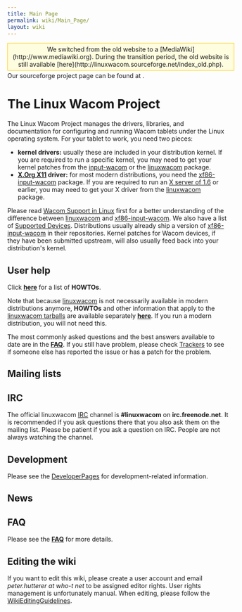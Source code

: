 ```yaml
---
title: Main Page
permalink: wiki/Main_Page/
layout: wiki
---
```


<div style="padding:5px; border:1px solid #ffcc00; text-align:center; background:#FFFDDF; width:100%; margin-bottom:.2em;">
We switched from the old website to a
[MediaWiki](http://www.mediawiki.org). During the transition period, the
old website is still available
[here](http://linuxwacom.sourceforge.net/index_old.php).

</div>
Our sourceforge project page can be found at
<https://sourceforge.net/projects/linuxwacom>.

The Linux Wacom Project
=======================

The Linux Wacom Project manages the drivers, libraries, and
documentation for configuring and running Wacom tablets under the Linux
operating system. For your tablet to work, you need two pieces:

-   **kernel drivers:** usually these are included in your distribution
    kernel. If you are required to run a specific kernel, you may need
    to get your kernel patches from the
    [input-wacom](input-wacom "wikilink") or the
    [linuxwacom](linuxwacom "wikilink") package.
-   **[X.Org X11](http://www.x.org) driver:** for most modern
    distributions, you need the
    [xf86-input-wacom](xf86-input-wacom "wikilink") package. If you are
    required to run an [X server of
    1.6](http://who-t.blogspot.com/2009/10/x11r75-released-but-what-is-it.html)
    or earlier, you may need to get your X driver from the
    [linuxwacom](linuxwacom "wikilink") package.

Please read [Wacom Support in
Linux](http://who-t.blogspot.com/2010/09/wacom-support-in-linux.html)
first for a better understanding of the difference between
[linuxwacom](linuxwacom "wikilink") and
[xf86-input-wacom](xf86-input-wacom "wikilink"). We also have a list of
[Supported Devices](/wiki/Supported_Devices "wikilink"). Distributions usually
already ship a version of
[xf86-input-wacom](xf86-input-wacom "wikilink") in their repositories.
Kernel patches for Wacom devices, if they have been submitted upstream,
will also usually feed back into your distribution's kernel.

User help
---------

Click **[here](/wiki/Category%3AHOWTO "wikilink")** for a list of **HOWTOs**.

Note that because [linuxwacom](linuxwacom "wikilink") is not necessarily
available in modern distributions anymore, **HOWTOs** and other
information that apply to the [linuxwacom
tarballs](http://sourceforge.net/projects/linuxwacom/files/) are
available separately **[here](/wiki/Category%3ALinuxwacom "wikilink")**. If
you run a modern distribution, you will not need this.

The most commonly asked questions and the best answers available to date
are in the **[FAQ](/wiki/FAQ "wikilink")**. If you still have problem, please
check [Trackers](http://sourceforge.net/tracker/?group_id=69596) to see
if someone else has reported the issue or has a patch for the problem.

Mailing lists
-------------

IRC
---

The official linuxwacom [IRC](/wiki/IRC "wikilink") channel is
**\#linuxwacom** on **irc.freenode.net**. It is recommended if you ask
questions there that you also ask them on the mailing list. Please be
patient if you ask a question on IRC. People are not always watching the
channel.

Development
-----------

Please see the [DeveloperPages](/wiki/Category%3ADeveloperPages "wikilink")
for development-related information.

News
----

FAQ
---

Please see the **[FAQ](/wiki/FAQ "wikilink")** for more details.

Editing the wiki
----------------

If you want to edit this wiki, please create a user account and email
*peter.hutterer at who-t net* to be assigned editor rights. User rights
management is unfortunately manual. When editing, please follow the
[WikiEditingGuidelines](/wiki/WikiEditingGuidelines "wikilink").
